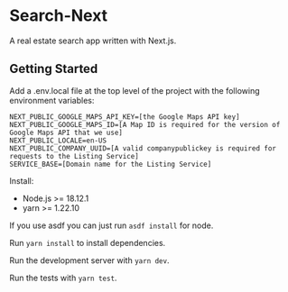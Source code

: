 # Search-Next

A real estate search app written with Next.js.

## Getting Started

Add a .env.local file at the top level of the project with the following environment variables:

```
NEXT_PUBLIC_GOOGLE_MAPS_API_KEY=[the Google Maps API key]
NEXT_PUBLIC_GOOGLE_MAPS_ID=[A Map ID is required for the version of Google Maps API that we use]
NEXT_PUBLIC_LOCALE=en-US
NEXT_PUBLIC_COMPANY_UUID=[A valid companypublickey is required for requests to the Listing Service]
SERVICE_BASE=[Domain name for the Listing Service]
```

Install:
* Node.js >= 18.12.1 
* yarn >= 1.22.10

If you use asdf you can just run `asdf install` for node.

Run `yarn install` to install dependencies.

Run the development server with `yarn dev`.

Run the tests with `yarn test`.
